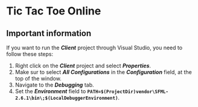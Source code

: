 # Tic Tac Toe Online

## Important information

If you want to run the ***Client*** project through Visual Studio, you need to follow these steps:
1. Right click on the ***Client*** project and select ***Properties***.
2. Make sur to select ***All Configurations*** in the ***Configuration*** field, at the top of the window.
3. Navigate to the ***Debugging*** tab.
4. Set the ***Environment*** field to **`PATH=$(ProjectDir)vendor\SFML-2.6.1\bin\;$(LocalDebuggerEnvironment)`**.
